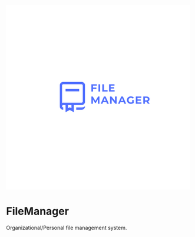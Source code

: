 
![Expense Tracker Logo](file-manager-icon.png)

# FileManager

Organizational/Personal file management system.